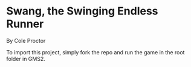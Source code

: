 # Swang, the Swinging Endless Runner
By Cole Proctor

To import this project, simply fork the repo and run the game in the root folder in GMS2.
